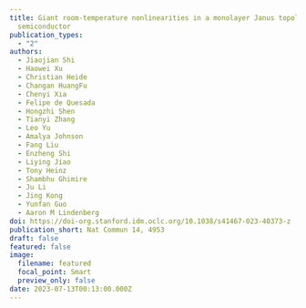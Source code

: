 ```yaml
---
title: Giant room-temperature nonlinearities in a monolayer Janus topological
  semiconductor
publication_types:
  - "2"
authors:
  - Jiaojian Shi
  - Haowei Xu
  - Christian Heide
  - Changan HuangFu
  - Chenyi Xia
  - Felipe de Quesada
  - Hongzhi Shen
  - Tianyi Zhang
  - Leo Yu
  - Amalya Johnson
  - Fang Liu
  - Enzheng Shi
  - Liying Jiao
  - Tony Heinz
  - Shambhu Ghimire
  - Ju Li
  - Jing Kong
  - Yunfan Guo
  - Aaron M Lindenberg
doi: https://doi-org.stanford.idm.oclc.org/10.1038/s41467-023-40373-z
publication_short: Nat Commun 14, 4953
draft: false
featured: false
image:
  filename: featured
  focal_point: Smart
  preview_only: false
date: 2023-07-13T00:13:00.000Z
---
```

